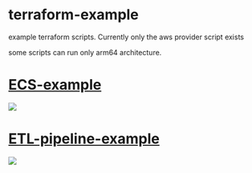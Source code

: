 # terraform-example
 example terraform scripts.
 Currently only the aws provider script exists

some scripts can run only arm64 architecture.

<h1><a href="https://github.com/qj0r9j0vc2/terraform-example/tree/main/ecs-example">ECS-example</a></h1>

<img src="https://user-images.githubusercontent.com/59428479/232316422-f2a0a45f-a92f-492d-8fc1-4b9515483566.png"></img>

<h1><a href="https://github.com/qj0r9j0vc2/terraform-example/tree/main/ETL-pipline-example">ETL-pipeline-example</a></h1>
<img src="https://user-images.githubusercontent.com/59428479/232498120-c6a3acd3-ed57-4ba9-8436-524ca42683bd.png"></img>
